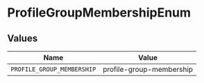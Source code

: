 # ProfileGroupMembershipEnum


## Values

| Name                       | Value                      |
| -------------------------- | -------------------------- |
| `PROFILE_GROUP_MEMBERSHIP` | profile-group-membership   |